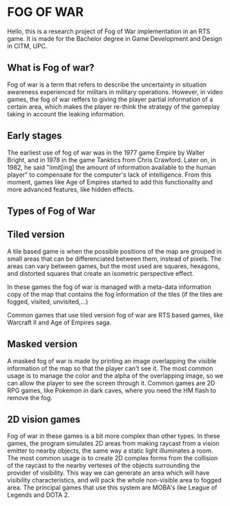 # FOG OF WAR

Hello, this is a research project of Fog of War implementation in an RTS game. It is made for the Bachelor degree in Game Development and Design in CITM, UPC.

## What is Fog of war?

Fog of war is a term that refers to describe the uncertainty in situation awareness experienced for militars in military operations. However, in video games, the fog of war reffers to giving the player partial information of a certain area, which makes the player re-think the strategy of the gameplay taking in account the leaking information. 

## Early stages

The earliest use of fog of war was in the 1977 game Empire by Walter Bright, and in 1978 in the game Tanktics from Chris Crawford. Later on, in 1982, he said "limit[ing] the amount of information available to the human player" to compensate for the computer's lack of intelligence.
From this moment, games like Age of Empires started to add this functionality and more advanced features, like hidden effects. 

## Types of Fog of War

## Tiled version

A tile based game is when the possible positions of the map are grouped in small areas that can be differenciated between them, instead of pixels. The areas can vary between games, but the most used are squares, hexagons, and distorted squares that create an isometric perspective effect. 

In these games the fog of war is managed with a meta-data information copy of the map that contains the fog information of the tiles (if the tiles are fogged, visited, unvisited,...)

Common games that use tiled version fog of war are RTS based games, like Warcraft II and Age of Empires saga. 

## Masked version

A masked fog of war is made by printing an image overlapping the visible information of the map so that the player can't see it.
The most common usage is to manage the color and the alpha of the overlapping image, so we can allow the player to see the screen through it. 
Common games are 2D RPG games, like Pokemon in dark caves, where you need the HM flash to remove the fog. 

## 2D vision games

Fog of war in these games is a bit more complex than other types. In these games, the program simulates 2D areas from making raycast from a vision emitter to nearby objects, the same way a static light illuminates a room. The most common usage is to create 2D complex forms from the collision of the raycast to the nearby vertexes of the objects surrounding the provider of visibility. This way we can generate an area which will have visibility characteristics, and will pack the whole non-visible area to fogged area. The principal games that use this system are MOBA's like League of Legends and DOTA 2. 

